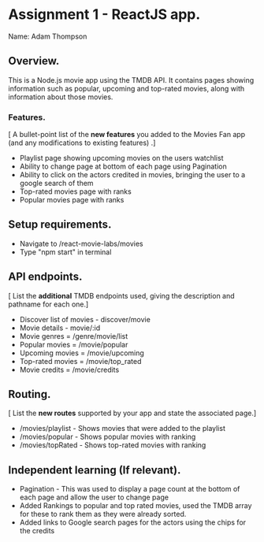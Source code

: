 # Assignment 1 - ReactJS app.

Name: Adam Thompson

## Overview.

This is a Node.js movie app using the TMDB API. It contains pages showing information such as popular, upcoming and top-rated movies, along with information about those movies.

### Features.
[ A bullet-point list of the __new features__ you added to the Movies Fan app (and any modifications to existing features) .]
 
+ Playlist page showing upcoming movies on the users watchlist
+ Ability to change page at bottom of each page using Pagination
+ Ability to click on the actors credited in movies, bringing the user to a google search of them
+ Top-rated movies page with ranks
+ Popular movies page with ranks

## Setup requirements.

+ Navigate to /react-movie-labs/movies
+ Type "npm start" in terminal

## API endpoints.

[ List the __additional__ TMDB endpoints used, giving the description and pathname for each one.] 

+ Discover list of movies - discover/movie
+ Movie details - movie/:id
+ Movie genres = /genre/movie/list
+ Popular movies = /movie/popular
+ Upcoming movies = /movie/upcoming
+ Top-rated movies = /movie/top_rated
+ Movie credits = /movie/credits

## Routing.

[ List the __new routes__ supported by your app and state the associated page.]

+ /movies/playlist - Shows movies that were added to the playlist
+ /movies/popular - Shows popular movies with ranking
+ /movies/topRated - Shows top-rated movies with ranking

## Independent learning (If relevant).

+ Pagination - This was used to display a page count at the bottom of each page and allow the user to change page
+ Added Rankings to popular and top rated movies, used the TMDB array for these to rank them as they were already sorted. 
+ Added links to Google search pages for the actors using the chips for the credits
